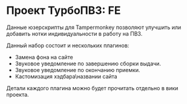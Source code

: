 # Проект ТурбоПВЗ: FE

Данные юзерскрипты для Tampermonkey позволяют улучшить или добавить нотки индивидуальности в работу на ПВЗ.

Данный набор состоит и нескольких плагинов:
 - Замена фона на сайте 
 - Звуковое уведомление по завершению сборки выдачи. 
 - Звуковое уведомление по окончанию приемки. 
 - Кастомизация хэдбара\названии сайта

Детали каждого плагина можно будет прочитать отдельно в вики проекта.
